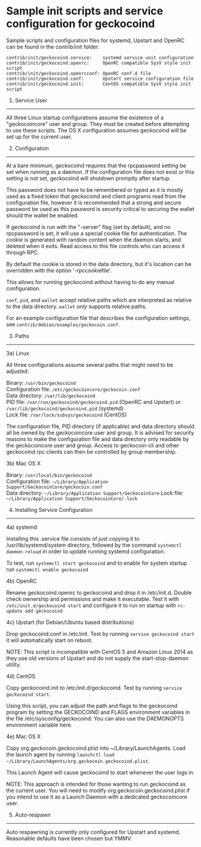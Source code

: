 Sample init scripts and service configuration for geckocoind
==========================================================

Sample scripts and configuration files for systemd, Upstart and OpenRC
can be found in the contrib/init folder.

    contrib/init/geckocoind.service:    systemd service unit configuration
    contrib/init/geckocoind.openrc:     OpenRC compatible SysV style init script
    contrib/init/geckocoind.openrcconf: OpenRC conf.d file
    contrib/init/geckocoind.conf:       Upstart service configuration file
    contrib/init/geckocoind.init:       CentOS compatible SysV style init script

1. Service User
---------------------------------

All three Linux startup configurations assume the existence of a "geckocoincore" user
and group.  They must be created before attempting to use these scripts.
The OS X configuration assumes geckocoind will be set up for the current user.

2. Configuration
---------------------------------

At a bare minimum, geckocoind requires that the rpcpassword setting be set
when running as a daemon.  If the configuration file does not exist or this
setting is not set, geckocoind will shutdown promptly after startup.

This password does not have to be remembered or typed as it is mostly used
as a fixed token that geckocoind and client programs read from the configuration
file, however it is recommended that a strong and secure password be used
as this password is security critical to securing the wallet should the
wallet be enabled.

If geckocoind is run with the "-server" flag (set by default), and no rpcpassword is set,
it will use a special cookie file for authentication. The cookie is generated with random
content when the daemon starts, and deleted when it exits. Read access to this file
controls who can access it through RPC.

By default the cookie is stored in the data directory, but it's location can be overridden
with the option '-rpccookiefile'.

This allows for running geckocoind without having to do any manual configuration.

`conf`, `pid`, and `wallet` accept relative paths which are interpreted as
relative to the data directory. `wallet` *only* supports relative paths.

For an example configuration file that describes the configuration settings,
see `contrib/debian/examples/geckocoin.conf`.

3. Paths
---------------------------------

3a) Linux

All three configurations assume several paths that might need to be adjusted.

Binary:              `/usr/bin/geckocoind`  
Configuration file:  `/etc/geckocoincore/geckocoin.conf`  
Data directory:      `/var/lib/geckocoind`  
PID file:            `/var/run/geckocoind/geckocoind.pid` (OpenRC and Upstart) or `/var/lib/geckocoind/geckocoind.pid` (systemd)  
Lock file:           `/var/lock/subsys/geckocoind` (CentOS)  

The configuration file, PID directory (if applicable) and data directory
should all be owned by the geckocoincore user and group.  It is advised for security
reasons to make the configuration file and data directory only readable by the
geckocoincore user and group.  Access to geckocoin-cli and other geckocoind rpc clients
can then be controlled by group membership.

3b) Mac OS X

Binary:              `/usr/local/bin/geckocoind`  
Configuration file:  `~/Library/Application Support/GeckocoinCore/geckocoin.conf`  
Data directory:      `~/Library/Application Support/GeckocoinCore`
Lock file:           `~/Library/Application Support/GeckocoinCore/.lock`

4. Installing Service Configuration
-----------------------------------

4a) systemd

Installing this .service file consists of just copying it to
/usr/lib/systemd/system directory, followed by the command
`systemctl daemon-reload` in order to update running systemd configuration.

To test, run `systemctl start geckocoind` and to enable for system startup run
`systemctl enable geckocoind`

4b) OpenRC

Rename geckocoind.openrc to geckocoind and drop it in /etc/init.d.  Double
check ownership and permissions and make it executable.  Test it with
`/etc/init.d/geckocoind start` and configure it to run on startup with
`rc-update add geckocoind`

4c) Upstart (for Debian/Ubuntu based distributions)

Drop geckocoind.conf in /etc/init.  Test by running `service geckocoind start`
it will automatically start on reboot.

NOTE: This script is incompatible with CentOS 5 and Amazon Linux 2014 as they
use old versions of Upstart and do not supply the start-stop-daemon utility.

4d) CentOS

Copy geckocoind.init to /etc/init.d/geckocoind. Test by running `service geckocoind start`.

Using this script, you can adjust the path and flags to the geckocoind program by
setting the GECKOCOIND and FLAGS environment variables in the file
/etc/sysconfig/geckocoind. You can also use the DAEMONOPTS environment variable here.

4e) Mac OS X

Copy org.geckocoin.geckocoind.plist into ~/Library/LaunchAgents. Load the launch agent by
running `launchctl load ~/Library/LaunchAgents/org.geckocoin.geckocoind.plist`.

This Launch Agent will cause geckocoind to start whenever the user logs in.

NOTE: This approach is intended for those wanting to run geckocoind as the current user.
You will need to modify org.geckocoin.geckocoind.plist if you intend to use it as a
Launch Daemon with a dedicated geckocoincore user.

5. Auto-respawn
-----------------------------------

Auto respawning is currently only configured for Upstart and systemd.
Reasonable defaults have been chosen but YMMV.
